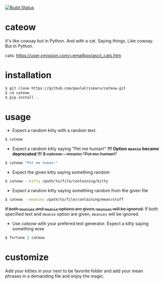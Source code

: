 [![Build Status](https://travis-ci.org/paulaCrismaru/cateow.svg?branch=master)](https://travis-ci.org/paulaCrismaru/cateow)
# cateow
It's like cowsay but in Python. And with a cat. Saying things. Like cowsay. But in Python.

cats: https://user.xmission.com/~emailbox/ascii_cats.htm

# installation
```sh
$ git clone https://github.com/paulaCrismaru/cateow.git
$ cd cateow
$ pip install .
```

# usage
- Expect a random kitty with a random text.
```sh
$ cateow
```
- Expect a random kitty saying "Pet me human!"
**!!! Option `meanie` became deprecated !!!**
~~$ cateow --meanie "Pet me human!"~~
```sh
$ cateow "Pet me human!"
```
- Expect the given kitty saying something random
```sh
$ cateow --kitty /path/to/file/containing/kitty
```
- Expect a random kitty saying something random from the given file
```sh
$ cateow --meanies /path/to/file/containing/mean/stuff
```
~~If both `meanies` and `meanie` options are given, `meanies` will be ignored.~~
If both specified text and `meanie` option are given, `meanies` will be ignored.

- Use _cateow_ with your prefered text generator. Expect a kitty saying something wise
```sh
$ fortune | cateow
```

# customize
Add your kitties in your next to be favorite folder and add your mean phrases in a demanding file and enjoy the magic.
